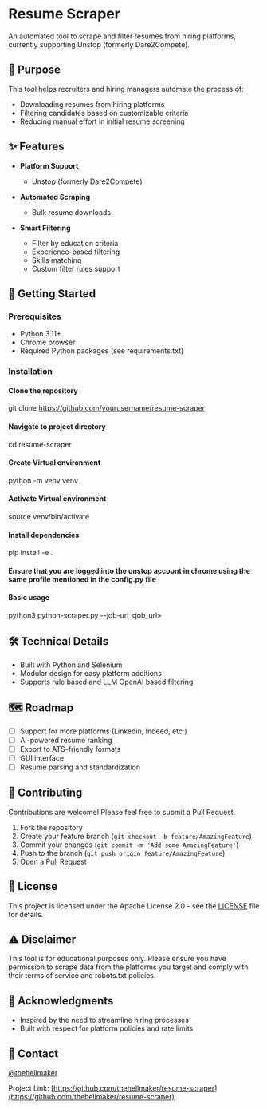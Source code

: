 # Resume Scraper

An automated tool to scrape and filter resumes from hiring platforms, currently supporting Unstop (formerly Dare2Compete).

## 🎯 Purpose

This tool helps recruiters and hiring managers automate the process of:
- Downloading resumes from hiring platforms
- Filtering candidates based on customizable criteria
- Reducing manual effort in initial resume screening

## ✨ Features

- **Platform Support**
  - Unstop (formerly Dare2Compete)

- **Automated Scraping**
  - Bulk resume downloads

- **Smart Filtering**
  - Filter by education criteria
  - Experience-based filtering
  - Skills matching
  - Custom filter rules support

## 🚀 Getting Started

### Prerequisites

- Python 3.11+
- Chrome browser
- Required Python packages (see requirements.txt)

### Installation
#### Clone the repository
git clone https://github.com/yourusername/resume-scraper
#### Navigate to project directory
cd resume-scraper
#### Create Virtual environment
python -m venv venv
#### Activate Virtual environment
source venv/bin/activate
#### Install dependencies
pip install -e .
#### Ensure that you are logged into the unstop account in chrome using the same profile mentioned in the config.py file
#### Basic usage
python3 python-scraper.py --job-url <job_url>

## 🛠️ Technical Details

- Built with Python and Selenium
- Modular design for easy platform additions
- Supports rule based and LLM OpenAI based filtering

## 🗺️ Roadmap

- [ ] Support for more platforms (Linkedin, Indeed, etc.)
- [ ] AI-powered resume ranking
- [ ] Export to ATS-friendly formats
- [ ] GUI interface
- [ ] Resume parsing and standardization

## 🤝 Contributing

Contributions are welcome! Please feel free to submit a Pull Request.

1. Fork the repository
2. Create your feature branch (`git checkout -b feature/AmazingFeature`)
3. Commit your changes (`git commit -m 'Add some AmazingFeature'`)
4. Push to the branch (`git push origin feature/AmazingFeature`)
5. Open a Pull Request

## 📝 License

This project is licensed under the Apache License 2.0 - see the [LICENSE](LICENSE) file for details.

## ⚠️ Disclaimer

This tool is for educational purposes only. Please ensure you have permission to scrape data from the platforms you target and comply with their terms of service and robots.txt policies.

## 🙏 Acknowledgments
- Inspired by the need to streamline hiring processes
- Built with respect for platform policies and rate limits

## 📧 Contact

[@thehellmaker](https://twitter.com/thehellmaker)

Project Link: [https://github.com/thehellmaker/resume-scraper](https://github.com/thehellmaker/resume-scraper)
